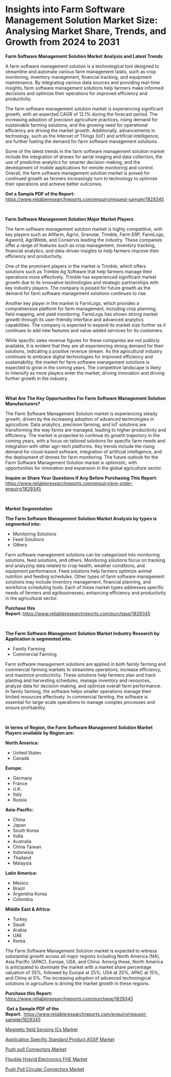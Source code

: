 <p><h1>Insights into Farm Software Management Solution Market Size: Analysing Market Share, Trends, and Growth from 2024 to 2031</h1></p><p><strong>Farm Software Management Solution Market Analysis and Latest Trends</strong></p>
<p><p>A farm software management solution is a technological tool designed to streamline and automate various farm management tasks, such as crop monitoring, inventory management, financial tracking, and equipment maintenance. By integrating various data sources and providing real-time insights, farm software management solutions help farmers make informed decisions and optimize their operations for improved efficiency and productivity.</p><p>The farm software management solution market is experiencing significant growth, with an expected CAGR of 12.1% during the forecast period. The increasing adoption of precision agriculture practices, rising demand for sustainable farming solutions, and the growing need for operational efficiency are driving the market growth. Additionally, advancements in technology, such as the Internet of Things (IoT) and artificial intelligence, are further fueling the demand for farm software management solutions.</p><p>Some of the latest trends in the farm software management solution market include the integration of drones for aerial imaging and data collection, the use of predictive analytics for smarter decision-making, and the development of mobile applications for remote monitoring and control. Overall, the farm software management solution market is poised for continued growth as farmers increasingly turn to technology to optimize their operations and achieve better outcomes.</p></p>
<p><strong>Get a Sample PDF of the Report:&nbsp;</strong> <a href="https://www.reliableresearchreports.com/enquiry/request-sample/1829345">https://www.reliableresearchreports.com/enquiry/request-sample/1829345</a></p>
<p>&nbsp;</p>
<p><strong>Farm Software Management Solution Major Market Players</strong></p>
<p><p>The farm software management solution market is highly competitive, with key players such as Afifarm, Agrivi, Granular, Trimble, Farm ERP, FarmLogs, Agworld, AgriWebb, and Conservis leading the industry. These companies offer a range of features such as crop management, inventory tracking, financial analytics, and data-driven insights to help farmers improve their efficiency and productivity.</p><p>One of the prominent players in the market is Trimble, which offers solutions such as Trimble Ag Software that help farmers manage their operations more effectively. Trimble has experienced significant market growth due to its innovative technologies and strategic partnerships with key industry players. The company is poised for future growth as the demand for farm software management solutions continues to rise.</p><p>Another key player in the market is FarmLogs, which provides a comprehensive platform for farm management, including crop planning, field mapping, and yield monitoring. FarmLogs has shown strong market growth through its user-friendly interface and advanced analytics capabilities. The company is expected to expand its market size further as it continues to add new features and value-added services for its customers.</p><p>While specific sales revenue figures for these companies are not publicly available, it is evident that they are all experiencing strong demand for their solutions, indicating a positive revenue stream. As the agricultural industry continues to embrace digital technologies for improved efficiency and sustainability, the market for farm software management solutions is expected to grow in the coming years. The competitive landscape is likely to intensify as more players enter the market, driving innovation and driving further growth in the industry.</p></p>
<p>&nbsp;</p>
<p><strong>What Are The Key Opportunities For Farm Software Management Solution Manufacturers?</strong></p>
<p><p>The Farm Software Management Solution market is experiencing steady growth, driven by the increasing adoption of advanced technologies in agriculture. Data analytics, precision farming, and IoT solutions are transforming the way farms are managed, leading to higher productivity and efficiency. The market is projected to continue its growth trajectory in the coming years, with a focus on tailored solutions for specific farm needs and integration with other agri-tech platforms. Key trends include the rising demand for cloud-based software, integration of artificial intelligence, and the deployment of drones for farm monitoring. The future outlook for the Farm Software Management Solution market is optimistic, with opportunities for innovation and expansion in the global agriculture sector.</p></p>
<p><strong>Inquire or Share Your Questions If Any Before Purchasing This Report:</strong> <a href="https://www.reliableresearchreports.com/enquiry/pre-order-enquiry/1829345">https://www.reliableresearchreports.com/enquiry/pre-order-enquiry/1829345</a></p>
<p>&nbsp;</p>
<p><strong>Market Segmentation</strong></p>
<p><strong>The Farm Software Management Solution Market Analysis by types is segmented into:</strong></p>
<p><ul><li>Monitoring Solutions</li><li>Feed Solutions</li><li>Others</li></ul></p>
<p><p>Farm software management solutions can be categorized into monitoring solutions, feed solutions, and others. Monitoring solutions focus on tracking and analyzing data related to crop health, weather conditions, and equipment performance. Feed solutions help farmers optimize animal nutrition and feeding schedules. Other types of farm software management solutions may include inventory management, financial planning, and workforce scheduling tools. Each of these market types addresses specific needs of farmers and agribusinesses, enhancing efficiency and productivity in the agricultural sector.</p></p>
<p><strong>Purchase this Report:&nbsp;</strong><a href="https://www.reliableresearchreports.com/purchase/1829345">https://www.reliableresearchreports.com/purchase/1829345</a></p>
<p>&nbsp;</p>
<p><strong>The Farm Software Management Solution Market Industry Research by Application is segmented into:</strong></p>
<p><ul><li>Family Farming</li><li>Commercial Farming</li></ul></p>
<p><p>Farm software management solutions are applied in both family farming and commercial farming markets to streamline operations, increase efficiency, and maximize productivity. These solutions help farmers plan and track planting and harvesting schedules, manage inventory and resources, analyze data for decision-making, and optimize overall farm performance. In family farming, the software helps smaller operations manage their limited resources effectively. In commercial farming, the software is essential for large-scale operations to manage complex processes and ensure profitability.</p></p>
<p>&nbsp;</p>
<p><strong>In terms of Region, the Farm Software Management Solution Market Players available by Region are:</strong></p>
<p>
    <p> <strong> North America: </strong>
        <ul>
            <li>United States</li>
            <li>Canada</li>
        </ul>
        </p> 
    <p> <strong> Europe: </strong>
        <ul>
            <li>Germany</li>
            <li>France</li>
            <li>U.K.</li>
            <li>Italy</li>
            <li>Russia</li>
        </ul>
        </p> 
    <p> <strong> Asia-Pacific: </strong>
        <ul>
            <li>China</li>
            <li>Japan</li>
            <li>South Korea</li>
            <li>India</li>
            <li>Australia</li>
            <li>China Taiwan</li>
            <li>Indonesia</li>
            <li>Thailand</li>
            <li>Malaysia</li>
        </ul>
        </p> 
    <p> <strong> Latin America: </strong>
        <ul>
            <li>Mexico</li>
            <li>Brazil</li>
            <li>Argentina Korea</li>
            <li>Colombia</li>
        </ul>
        </p> 
    <p> <strong> Middle East & Africa: </strong>
        <ul>
            <li>Turkey</li>
            <li>Saudi</li>
            <li>Arabia</li>
            <li>UAE</li>
            <li>Korea</li>
        </ul>
    </p>
    </p>
<p><p>The Farm Software Management Solution market is expected to witness substantial growth across all major regions including North America (NA), Asia Pacific (APAC), Europe, USA, and China. Among these, North America is anticipated to dominate the market with a market share percentage valuation of 35%, followed by Europe at 25%, USA at 20%, APAC at 15%, and China at 5%. The increasing adoption of advanced technological solutions in agriculture is driving the market growth in these regions.</p></p>
<p><strong>Purchase this Report: </strong><a href="https://www.reliableresearchreports.com/purchase/1829345">https://www.reliableresearchreports.com/purchase/1829345</a></p>
<p>&nbsp;<strong>Get a Sample PDF of the Report:&nbsp;&nbsp;</strong><a href="https://www.reliableresearchreports.com/enquiry/request-sample/1829345">https://www.reliableresearchreports.com/enquiry/request-sample/1829345</a></p>
<p><strong></strong></p>
<p><p><a href="https://medium.com/@patriciahanson2013/magnetic-field-sensing-ics-market-size-market-outlook-and-market-forecast-2024-to-2031-59bd48ac5d37">Magnetic field Sensing ICs Market</a></p><p><a href="https://medium.com/@crystalpena2022/application-specific-standard-product-assp-nbsp-market-focuses-on-market-share-size-and-projected-a46ad89eb31b">Application Specific Standard Product ASSP Market</a></p><p><a href="https://medium.com/@crystalpena2022/push-pull-connectors-market-exploring-market-share-market-trends-and-future-growth-db7867c21424">Push pull Connectors Market</a></p><p><a href="https://medium.com/@patriciahanson2013/flexible-hybrid-electronics-fhe-market-size-reveals-the-best-marketing-channels-in-global-industry-bca1d4890927">Flexible Hybrid Electronics FHE Market</a></p><p><a href="https://medium.com/@crystalpena2022/analyzing-push-pull-circular-connectors-market-global-industry-perspective-and-forecast-2024-to-e9253768e1fe">Push Pull Circular Connectors Market</a></p></p>